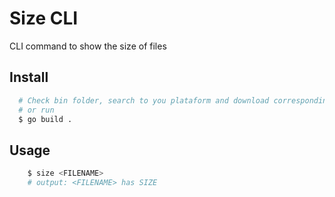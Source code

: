 # Size CLI
CLI command to show the size of files

## Install
```bash
  # Check bin folder, search to you plataform and download corresponding executable.
  # or run
  $ go build .

```

## Usage
```bash
    $ size <FILENAME>
    # output: <FILENAME> has SIZE
```
